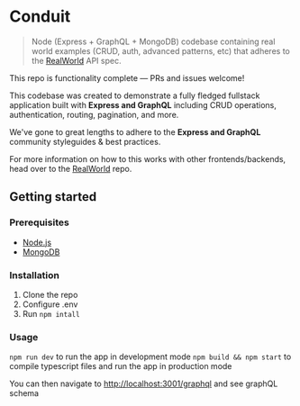 # Conduit

> Node (Express + GraphQL + MongoDB) codebase containing real world examples (CRUD, auth, advanced patterns, etc) that adheres to the [RealWorld](https://github.com/gothinkster/realworld-example-apps) API spec.

This repo is functionality complete — PRs and issues welcome!

This codebase was created to demonstrate a fully fledged fullstack application built with **Express and GraphQL** including CRUD operations, authentication, routing, pagination, and more.

We've gone to great lengths to adhere to the **Express and GraphQL** community styleguides & best practices.

For more information on how to this works with other frontends/backends, head over to the [RealWorld](https://github.com/gothinkster/realworld) repo.

## Getting started

### Prerequisites

* [Node.js](nodejs.org/)
* [MongoDB](https://www.mongodb.com/)

### Installation

1. Clone the repo
2. Configure .env
3. Run `npm intall`

### Usage

`npm run dev` to run the app in development mode
`npm build && npm start` to compile typescript files and run the app in production mode

You can then navigate to <http://localhost:3001/graphql> and see graphQL schema
